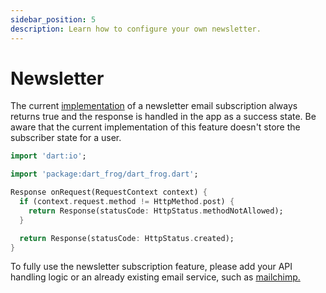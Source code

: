 ```yaml
---
sidebar_position: 5
description: Learn how to configure your own newsletter.
---
```


# Newsletter

The current [implementation](https://github.com/flutter/news_toolkit/blob/main/flutter_news_example/api/routes/api/v1/newsletter/subscription.dart) of a newsletter email subscription always returns true and the response is handled in the app as a success state. Be aware that the current implementation of this feature doesn't store the subscriber state for a user.

```dart
import 'dart:io';

import 'package:dart_frog/dart_frog.dart';

Response onRequest(RequestContext context) {
  if (context.request.method != HttpMethod.post) {
    return Response(statusCode: HttpStatus.methodNotAllowed);
  }

  return Response(statusCode: HttpStatus.created);
}
```

To fully use the newsletter subscription feature, please add your API handling logic or an already existing email service, such as [mailchimp.](https://mailchimp.com/)
